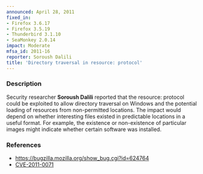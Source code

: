 ```yaml
---
announced: April 28, 2011
fixed_in:
- Firefox 3.6.17
- Firefox 3.5.19
- Thunderbird 3.1.10
- SeaMonkey 2.0.14
impact: Moderate
mfsa_id: 2011-16
reporter: Soroush Dalili
title: 'Directory traversal in resource: protocol'
---
```


<h3>Description</h3>

<p>Security researcher <strong>Soroush Dalili</strong> reported that
the resource: protocol could be exploited to allow directory traversal
on Windows and the potential loading of resources from non-permitted
locations. The impact would depend on whether interesting files existed
in predictable locations in a useful format. For example, the existence
or non-existence of particular images might indicate whether certain
software was installed.</p>

<h3>References</h3>

<ul>
  <li><a href="https://bugzilla.mozilla.org/show_bug.cgi?id=624764">https://bugzilla.mozilla.org/show_bug.cgi?id=624764</a></li>
  <li><a class="ex-ref" href="http://cve.mitre.org/cgi-bin/cvename.cgi?name=CVE-2011-0071">CVE-2011-0071</a></li>
</ul>




